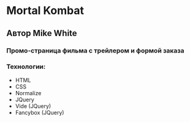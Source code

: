 # Mortal Kombat
## Автор Mike White
### Промо-страница фильма с трейлером и формой заказа
### Технологии:
- HTML
- CSS
- Normalize
- JQuery
- Vide (JQuery)
- Fancybox (JQuery)

